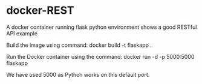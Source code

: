 # docker-REST
A docker container running flask python environment shows a good RESTful API example

Build the image using command:
docker build -t flaskapp .

Run the Docker container using the command:
docker run -d -p 5000:5000 flaskapp

We have used 5000 as Python works on this default port.

